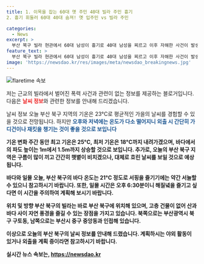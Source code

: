 ```yaml
---
title: 1. 이목을 잡는 60대 옛 주민 40대 빌라 주민 흉기
2. 흉기 휘둘러 60대 40대 숨져! 옛 입주민 vs 빌라 주민

categories:
  - News
excerpt: >
  부산 북구 빌라 현관에서 60대 남성이 흉기로 40대 남성을 찌르고 이후 자해한 사건이 발생했다. 40대 남성은 사망하고, 60대 남성은 의식이 없는 상태이며, 피해자의 딸도 부상을 입었다. 경찰은 두 사람이 이전에 알고 지낸 사이라고 밝혔으며, 사건 동기를 조사 중이다.
feature_text: >
  부산 북구 빌라 현관에서 60대 남성이 흉기로 40대 남성을 찌르고 이후 자해한 사건이 발생했다. 40대 남성은 사망하고, 60대 남성은 의식이 없는 상태이며, 피해자의 딸도 부상을 입었다. 경찰은 두 사람이 이전에 알고 지낸 사이라고 밝혔으며, 사건 동기를 조사 중이다.
image: 'https://newsdao.kr/res/images/meta/newsdao_breakingnews.jpg'
---
```


<p><img src="https://newsdao.kr/res/images/meta/newsdao_breakingnews.jpg" alt="flaretime 속보" /></p>

<p>저는 근교의 빌라에서 벌어진 폭력 사건과 관련이 없는 정보를 제공하는 블로거입니다. 다음은 <b><span style="color: #ee2323;">날씨 정보</span></b>와 관련한 정보를 안내해 드리겠습니다. </p>

<p>날씨 정보 
오늘 부산 북구 지역의 기온은 23°C로 평균적인 가을의 날씨를 경험할 수 있을 것으로 전망됩니다. 하지만 <b><span style="color: #1a5490;">오후와 저녁에는 온도가 다소 떨어지니 외출 시 간단히 가디건이나 재킷을 챙기는 것이 좋을 것으로 보입니다</span><b> </p>

<p>기온 변화
주간 동안 최고 기온은 25°C, 최저 기온은 18°C까지 내려가겠으며, 바다에서의 파도 높이는 1m에서 1.5m까지 상승할 것으로 보입니다. 추가로, 오늘의 부산 북구 지역은 구름이 많이 끼고 간간히 햇볕이 비치겠으나, 대체로 흐린 날씨를 보일 것으로 예상됩니다. </p>

<p>바다와 일몰
오늘, 부산 북구의 바다 온도는 21°C 정도로 서핑을 즐기기에는 약간 서늘할 수 있으니 참고하시기 바랍니다. 또한, 일몰 시간은 오후 6:30분이니 해질녘을 즐기고 싶다면 이 시간을 주의하여 계획해 보시기 바랍니다. </p>

<p>위치 및 방향
부산 북구의 빌라는 바로 부산 북구에 위치해 있으며, 고층 건물이 없어 산과 바다 사이 자연 풍경을 즐길 수 있는 장점을 가지고 있습니다. 북쪽으로는 부산광역시 북구 구토동, 남쪽으로는 부산시 중구 중앙동과 인접해 있습니다. </p>

<p>이상으로 오늘의 부산 북구의 날씨 정보를 안내해 드렸습니다. 계획하시는 야외 활동이 있거나 외출을 계획 중이라면 참고하시기 바랍니다. </p>
실시간 뉴스 속보는, <a href="https://newsdao.kr" rel="dofollow">https://newsdao.kr</a>


